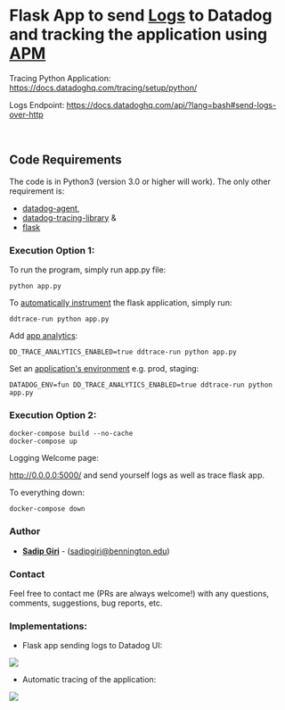 # Flask App to send <a href="https://docs.datadoghq.com/logs/">Logs</a> to Datadog and tracking the application using <a href="https://docs.datadoghq.com/tracing/">APM</a>


Tracing Python Application: https://docs.datadoghq.com/tracing/setup/python/

Logs Endpoint: https://docs.datadoghq.com/api/?lang=bash#send-logs-over-http

<br/>
  
## Code Requirements

The code is in Python3 (version 3.0 or higher will work). The only other requirement is: 
- <a href="https://docs.datadoghq.com/agent/basic_agent_usage/?tab=agentv6v7">datadog-agent</a>, 
- <a href="https://docs.datadoghq.com/tracing/setup/python/">datadog-tracing-library</a> & 
- <a href="http://flask.pocoo.org">flask</a>


### Execution Option 1:

To run the program, simply run app.py file:

```
python app.py
```

To <a href="https://docs.datadoghq.com/tracing/setup/python/">automatically instrument</a> the flask application, simply run:

```
ddtrace-run python app.py
```

Add <a href="https://docs.datadoghq.com/tracing/app_analytics/?tab=python">app analytics</a>:

```
DD_TRACE_ANALYTICS_ENABLED=true ddtrace-run python app.py
```

Set an <a href="https://docs.datadoghq.com/tracing/setup/python/#environment-variable">application's environment</a> e.g. prod, staging:

```
DATADOG_ENV=fun DD_TRACE_ANALYTICS_ENABLED=true ddtrace-run python app.py
```

### Execution Option 2:

```
docker-compose build --no-cache
docker-compose up
```

Logging Welcome page:

<a href="http://0.0.0.0:5000/">http://0.0.0.0:5000/ </a> and send yourself logs as well as trace flask app.

To everything down:

```
docker-compose down

```

### Author

* **<a href="https://sadipgiri.github.io">Sadip Giri</a>** - (sadipgiri@bennington.edu)

### Contact

Feel free to contact me (PRs are always welcome!) with any questions, comments, suggestions, bug reports, etc.

### Implementations:

- Flask app sending logs to Datadog UI:

![](https://p-qkfgo2.t2.n0.cdn.getcloudapp.com/items/qGudAzjg/Image%202020-04-12%20at%208.21.19%20PM.png?v=fd978360ca5be4be78e1bf51a27d6d61)

-  Automatic tracing of the application:

![](https://p-qkfgo2.t2.n0.cdn.getcloudapp.com/items/jkulryy2/Image%202020-04-12%20at%208.45.48%20PM.png?v=178e8ce17acacfdb7b294f72e2a54e7a)